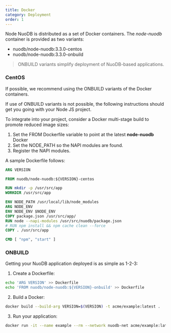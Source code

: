 ```yaml
---
title: Docker
category: Deployment
order: 1
---
```


Node NuoDB is distributed as a set of Docker containers. The *node-nuodb* container
is provided as two variants:

* nuodb/node-nuodb:3.3.0-centos
* nuodb/node-nuodb:3.3.0-onbuild

> ONBUILD variants simplify deployment of NuoDB-based applications.

### CentOS

If possible, we recommend using the ONBUILD variants of the Docker containers.

If use of ONBUILD variants is not possible, the following instructions should get
you going with your Node JS project.

To integrate into your project, consider a Docker multi-stage build to promote reduced
image sizes:

1. Set the FROM Dockerfile variable to point at the latest **node-nuodb** Docker
2. Set the NODE_PATH so the NAPI modules are found.
3. Register the NAPI modules.

A sample Dockerfile follows:

```Dockerfile
ARG VERSION

FROM nuodb/node-nuodb:${VERSION}-centos

RUN mkdir -p /usr/src/app
WORKDIR /usr/src/app

ENV NODE_PATH /usr/local/lib/node_modules
ARG NODE_ENV
ENV NODE_ENV $NODE_ENV
COPY package.json /usr/src/app/
RUN node --napi-modules /usr/src/nuodb/package.json
# RUN npm install && npm cache clean --force
COPY . /usr/src/app

CMD [ "npm", "start" ]
```

### ONBUILD

Getting your NuoDB application deployed is as simple as 1-2-3:

1. Create a Dockerfile:
```bash
echo 'ARG VERSION' >> Dockerfile
echo 'FROM nuodb/node-nuodb:${VERSION}-onbuild' >> Dockerfile
```
2. Build a Docker:
```bash
docker build --build-arg VERSION=$(VERSION) -t acme/example:latest .
```
3. Run your application:
```bash
docker run -it --name example --rm --network nuodb-net acme/example:latest
```
